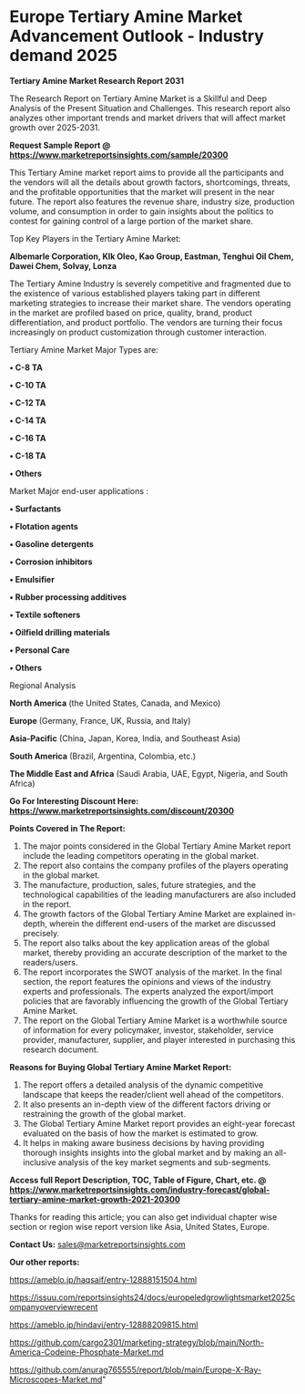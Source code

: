 # Europe Tertiary Amine Market Advancement Outlook - Industry demand 2025

<strong>Tertiary Amine Market Research Report 2031</strong>

The Research Report on Tertiary Amine Market is a Skillful and Deep Analysis of the Present Situation and Challenges. This research report also analyzes other important trends and market drivers that will affect market growth over 2025-2031.

<strong>Request Sample Report @ <a href=https://www.marketreportsinsights.com/sample/20300>https://www.marketreportsinsights.com/sample/20300</a></strong>

This Tertiary Amine market report aims to provide all the participants and the vendors will all the details about growth factors, shortcomings, threats, and the profitable opportunities that the market will present in the near future. The report also features the revenue share, industry size, production volume, and consumption in order to gain insights about the politics to contest for gaining control of a large portion of the market share.

Top Key Players in the Tertiary Amine Market:

<strong>Albemarle Corporation, Klk Oleo, Kao Group, Eastman, Tenghui Oil Chem, Dawei Chem, Solvay, Lonza</strong>

The Tertiary Amine Industry is severely competitive and fragmented due to the existence of various established players taking part in different marketing strategies to increase their market share. The vendors operating in the market are profiled based on price, quality, brand, product differentiation, and product portfolio. The vendors are turning their focus increasingly on product customization through customer interaction.

Tertiary Amine Market Major Types are:

<strong>• C-8 TA

• C-10 TA

• C-12 TA

• C-14 TA

• C-16 TA

• C-18 TA

• Others</strong>

Market Major end-user applications :

<strong>• Surfactants

• Flotation agents

• Gasoline detergents

• Corrosion inhibitors

• Emulsifier

• Rubber processing additives

• Textile softeners

• Oilfield drilling materials

• Personal Care

• Others</strong>

Regional Analysis

</u><strong><b>North America</b></strong> (the United States, Canada, and Mexico)

<strong><b>Europe </b></strong>(Germany, France, UK, Russia, and Italy)

<strong><b>Asia-Pacific</b></strong> (China, Japan, Korea, India, and Southeast Asia)

<strong><b>South America</b></strong> (Brazil, Argentina, Colombia, etc.)

<strong><b>The Middle East and Africa</b></strong> (Saudi Arabia, UAE, Egypt, Nigeria, and South Africa)

<strong>Go For Interesting Discount Here: <a href=https://www.marketreportsinsights.com/discount/20300>https://www.marketreportsinsights.com/discount/20300</a></strong>

<strong>Points Covered in The Report:</strong>
<ol>
  <li>The major points considered in the Global Tertiary Amine Market report include the leading competitors operating in the global market.</li>
  <li>The report also contains the company profiles of the players operating in the global market.</li>
  <li>The manufacture, production, sales, future strategies, and the technological capabilities of the leading manufacturers are also included in the report.</li>
  <li>The growth factors of the Global Tertiary Amine Market are explained in-depth, wherein the different end-users of the market are discussed precisely.</li>
  <li>The report also talks about the key application areas of the global market, thereby providing an accurate description of the market to the readers/users.</li>
  <li>The report incorporates the SWOT analysis of the market. In the final section, the report features the opinions and views of the industry experts and professionals. The experts analyzed the export/import policies that are favorably influencing the growth of the Global Tertiary Amine Market.</li>
  <li>The report on the Global Tertiary Amine Market is a worthwhile source of information for every policymaker, investor, stakeholder, service provider, manufacturer, supplier, and player interested in purchasing this research document.</li>
</ol>
<strong>Reasons for Buying Global Tertiary Amine Market Report:</strong>

<ol>
  <li>The report offers a detailed analysis of the dynamic competitive landscape that keeps the reader/client well ahead of the competitors.</li>
  <li>It also presents an in-depth view of the different factors driving or restraining the growth of the global market.</li>
  <li>The Global Tertiary Amine Market report provides an eight-year forecast evaluated on the basis of how the market is estimated to grow.</li>
  <li>It helps in making aware business decisions by having providing thorough insights insights into the global market and by making an all-inclusive analysis of the key market segments and sub-segments.</li>
</ol>
<strong>Access full Report Description, TOC, Table of Figure, Chart, etc. @ <a href=https://www.marketreportsinsights.com/industry-forecast/global-tertiary-amine-market-growth-2021-20300>https://www.marketreportsinsights.com/industry-forecast/global-tertiary-amine-market-growth-2021-20300</a></strong>


Thanks for reading this article; you can also get individual chapter wise section or region wise report version like Asia, United States, Europe.

<strong>Contact Us:</strong>
sales@marketreportsinsights.com

<strong>Our other reports:</strong>

<a href=https://ameblo.jp/haqsaif/entry-12888151504.html>https://ameblo.jp/haqsaif/entry-12888151504.html</a>

<a href=https://issuu.com/reportsinsights24/docs/europeledgrowlightsmarket2025companyoverviewrecent>https://issuu.com/reportsinsights24/docs/europeledgrowlightsmarket2025companyoverviewrecent</a>

<a href=https://ameblo.jp/hindavi/entry-12888209815.html>https://ameblo.jp/hindavi/entry-12888209815.html</a>

<a href=https://github.com/cargo2301/marketing-strategy/blob/main/North-America-Codeine-Phosphate-Market.md>https://github.com/cargo2301/marketing-strategy/blob/main/North-America-Codeine-Phosphate-Market.md</a>

<a href=https://github.com/anurag765555/report/blob/main/Europe-X-Ray-Microscopes-Market.md>https://github.com/anurag765555/report/blob/main/Europe-X-Ray-Microscopes-Market.md</a>"
